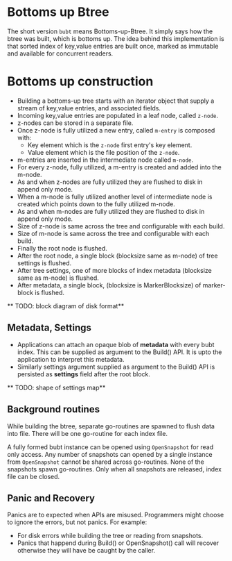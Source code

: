 Bottoms up Btree
================

The short version `bubt` means Bottoms-up-Btree. It simply says how the
btree was built, which is bottoms up. The idea behind this implementation
is that sorted index of key,value entries are built once, marked as
immutable and available for concurrent readers.

Bottoms up construction
=======================

* Building a bottoms-up tree starts with an iterator object that supply
  a stream of key,value entries, and associated fields.
* Incoming key,value entries are populated in a leaf node, called `z-node`.
* z-nodes can be stored in a separate file.
* Once z-node is fully utilized a new entry, called `m-entry` is
  composed with:
  * Key element which is the `z-node` first entry's key element.
  * Value element which is the file position of the `z-node`.
* m-entries are inserted in the intermediate node called `m-node`.
* For every z-node, fully utilized, a m-entry is created and added into
  the m-node.
* As and when z-nodes are fully utilized they are flushed to disk in
  append only mode.
* When a m-node is fully utilized another level of intermediate node is
  created which points down to the fully utilized m-node.
* As and when m-nodes are fully utilized they are flushed to disk in
  append only mode.
* Size of z-node is same across the tree and configurable with each
  build.
* Size of m-node is same across the tree and configurable with each
  build.
* Finally the root node is flushed.
* After the root node, a single block (blocksize same as m-node) of tree
  settings is flushed.
* After tree settings, one of more blocks of index metadata (blocksize same
  as m-node) is flushed.
* After metadata, a single block, (blocksize is MarkerBlocksize) of
  marker-block is flushed.

** TODO: block diagram of disk format**

Metadata, Settings
------------------

* Applications can attach an opaque blob of **metadata** with every bubt
  index. This can be supplied as argument to the Build() API. It is upto
  the application to interpret this metadata.
* Similarly settings argument supplied as argument to the Build() API
  is persisted as **settings** field after the root block.

** TODO: shape of settings map**

Background routines
-------------------

While building the btree, separate go-routines are spawned to flush data
into file. There will be one go-routine for each index file.

A fully formed bubt instance can be opened using `OpenSnapshot` for read
only access. Any number of snapshots can opened by a single instance from
`OpenSnapshot` cannot be shared across go-routines. None of the snapshots
spawn go-routines. Only when all snapshots are released, index file can
be closed.

Panic and Recovery
------------------

Panics are to expected when APIs are misused. Programmers might choose
to ignore the errors, but not panics. For example:

- For disk errors while building the tree or reading from snapshots.
- Panics that happend during Build() or OpenSnapshot() call will recover
  otherwise they will have be caught by the caller.
